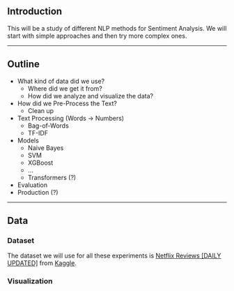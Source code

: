 
## Introduction 

This will be a study of different NLP methods for Sentiment Analysis. We will start with simple approaches and then try more complex ones.

---
## Outline

- What kind of data did we use?
	- Where did we get it from?
	- How did we analyze and visualize the data?
- How did we Pre-Process the Text?
	- Clean up
- Text Processing (Words -> Numbers)
	- Bag-of-Words
	- TF-IDF
- Models
	- Naive Bayes
	- SVM
	- XGBoost
	- ...
	- Transformers (?)
- Evaluation
- Production (?)

---

## Data

### Dataset

The dataset we will use for all these experiments is [Netflix Reviews \[DAILY UPDATED\]](https://www.kaggle.com/datasets/ashishkumarak/netflix-reviews-playstore-daily-updated/data) from [Kaggle](https://www.kaggle.com/).

### Visualization
